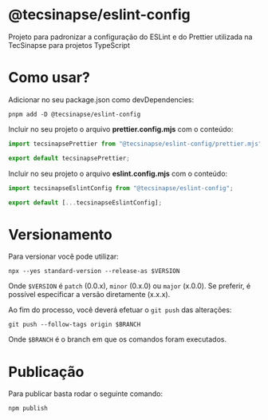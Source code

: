 # @tecsinapse/eslint-config

Projeto para padronizar a configuração do ESLint e do Prettier utilizada na TecSinapse para projetos TypeScript

# Como usar?

Adicionar no seu package.json como devDependencies:

```
pnpm add -D @tecsinapse/eslint-config
```

Incluir no seu projeto o arquivo **prettier.config.mjs** com o conteúdo:

```javascript
import tecsinapsePrettier from "@tecsinapse/eslint-config/prettier.mjs";

export default tecsinapsePrettier;
```

Incluir no seu projeto o arquivo **eslint.config.mjs** com o conteúdo:

```javascript
import tecsinapseEslintConfig from "@tecsinapse/eslint-config";

export default [...tecsinapseEslintConfig];
```

# Versionamento

Para versionar você pode utilizar:

```
npx --yes standard-version --release-as $VERSION
```

Onde `$VERSION` é `patch` (0.0.x), `minor` (0.x.0) ou `major` (x.0.0). Se preferir, é possível especificar a versão diretamente (x.x.x).

Ao fim do processo, você deverá efetuar o `git push` das alterações:

```
git push --follow-tags origin $BRANCH
```

Onde `$BRANCH` é o branch em que os comandos foram executados.

# Publicação

Para publicar basta rodar o seguinte comando:

```
npm publish
```
